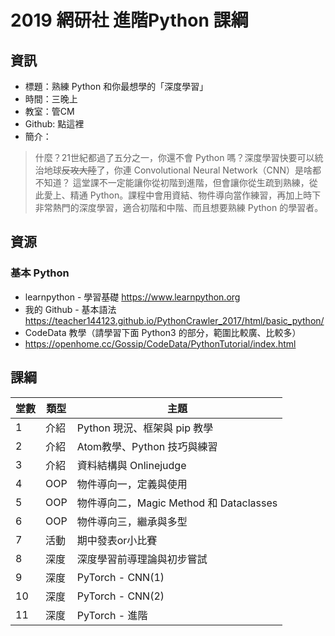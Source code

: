 # 2019 網研社 進階Python 課綱

## 資訊
- 標題：熟練 Python 和你最想學的「深度學習」
- 時間：三晚上
- 教室：管CM
- Github: 點這裡
- 簡介：
> 什麼？21世紀都過了五分之一，你還不會 Python 嗎？深度學習快要可以統治地球~~反攻大陸~~了，你連 Convolutional Neural Network（CNN）是啥都不知道？
> 這堂課不一定能讓你從初階到進階，但會讓你從生疏到熟練，從此愛上、精通 Python。課程中會用資結、物件導向當作練習，再加上時下非常熱門的深度學習，適合初階和中階、而且想要熟練 Python 的學習者。

## 資源
### 基本 Python
- learnpython - 學習基礎
https://www.learnpython.org
- 我的 Github - 基本語法
https://teacher144123.github.io/PythonCrawler_2017/html/basic_python/
- CodeData 教學（請學習下面 Python3 的部分，範圍比較廣、比較多）
- https://openhome.cc/Gossip/CodeData/PythonTutorial/index.html

## 課綱

| 堂數 | 類型 | 主題 |
| - | - | - |
|  1 | 介紹 | Python 現況、框架與 pip 教學 |
|  2 | 介紹 | Atom教學、Python 技巧與練習 |
|  3 | 介紹 | 資料結構與 Onlinejudge |
|  4 | OOP | 物件導向一，定義與使用 |
|  5 | OOP | 物件導向二，Magic Method 和 Dataclasses
|  6 | OOP | 物件導向三，繼承與多型 |
|  7 | 活動 | 期中發表or小比賽 |
|  8 | 深度 | 深度學習前導理論與初步嘗試 |
|  9 | 深度 | PyTorch - CNN(1) |
| 10 | 深度 | PyTorch - CNN(2) |
| 11 | 深度 | PyTorch - 進階 |
